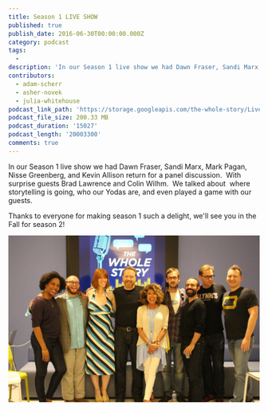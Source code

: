 ```yaml
---
title: Season 1 LIVE SHOW
published: true
publish_date: 2016-06-30T00:00:00.000Z
category: podcast
tags:
  -
description: 'In our Season 1 live show we had Dawn Fraser, Sandi Marx, Mark Pagan, Nisse Greenberg, and Kevin Allison return for a panel discussion.  With surprise guests Brad Lawrence and Colin Wilhm.  We talked about  where storytelling is going, who our Yodas are, and even played a game with our guests.'
contributors:
  - adam-scherr
  - asher-novek
  - julia-whitehouse
podcast_link_path: 'https://storage.googleapis.com/the-whole-story/Live%20Show%20Edited.mp3'
podcast_file_size: 200.33 MB
podcast_duration: '15027'
podcast_length: '20003300'
comments: true
---
```



In our Season 1 live show we had Dawn Fraser, Sandi Marx, Mark Pagan, Nisse Greenberg, and Kevin Allison return for a panel discussion.  With surprise guests Brad Lawrence and Colin Wilhm.  We talked about  where storytelling is going, who our Yodas are, and even played a game with our guests.

Thanks to everyone for making season 1 such a delight, we'll see you in the Fall for season 2!

![](/uploads/versions/13411859_530309300492777_8047195480381866084_o---x----2048-1365x---.jpg)